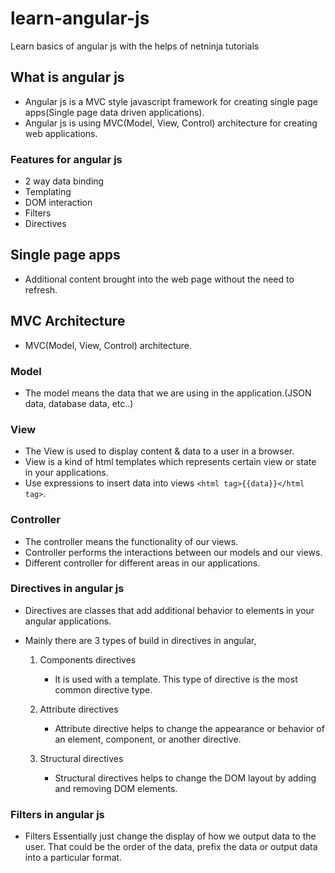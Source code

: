 # learn-angular-js

Learn basics of angular js with the helps of netninja tutorials

## What is angular js

- Angular js is a MVC style javascript framework for creating single page apps(Single page data driven applications).
- Angular js is using MVC(Model, View, Control) architecture for creating web applications.
### Features for angular js

- 2 way data binding
- Templating
- DOM interaction
- Filters
- Directives

## Single page apps

- Additional content brought into the web page without the need to refresh.

## MVC Architecture
- MVC(Model, View, Control) architecture.

### Model
- The model means the data that we are using in the application.(JSON data, database data, etc..)

### View
- The View is used to display content & data to a user in a browser.
- View is a kind of html templates which represents certain view or state in your applications.
- Use expressions to insert data into views `<html tag>{{data}}</html tag>`.

### Controller
- The controller means the functionality of our views.
- Controller performs the interactions between our models and our views.
- Different controller for different areas in our applications.


### Directives in angular js
- Directives are classes that add additional behavior to elements in your angular applications.
- Mainly there are 3 types of build in directives in angular,

    1. Components directives
        - It is used with a template. This type of directive is the most common directive type.

    2. Attribute directives
        - Attribute directive helps to change the appearance or behavior of an element, component, or another directive.

    3. Structural directives
        - Structural directives helps to change the DOM layout by adding and removing DOM elements. 


### Filters in angular js
- Filters Essentially just change the display of how we output data to the user.
That could be the order of the data, prefix the data or output data into a particular format.